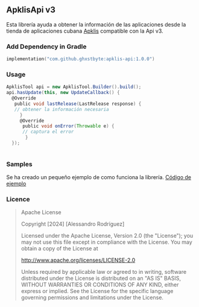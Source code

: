 ## ApklisApi v3

Esta librería ayuda a obtener la información de las aplicaciones desde la tienda de aplicaciones cubana  [Apklis](https://www.apklis.cu) compatible con la Api v3.


### Add Dependency in Gradle

```kotlin
implementation("com.github.ghxstbyte:apklis-api:1.0.0")
```

### Usage
```groovy
ApklisTool api = new ApklisTool.Builder().build();
api.hasUpdate(this, new UpdateCallback() {
  @Override
   public void lastRelease(LastRelease response) {
   // obtener la información necesaria 
     }
     @Override
      public void onError(Throwable e) {
      // captura el error 
       }
  });
                
```

### Samples 

Se ha creado un pequeño ejemplo de como funciona la librería. [Código de ejemplo](app/src/main/java/com/arr/apklisexample/MainActivity.java)

### Licence
> Apache License
>
> Copyright [2024] [Alessandro Rodríguez]
>
>  Licensed under the Apache License, Version 2.0 (the "License");
   you may not use this file except in compliance with the License.
   You may obtain a copy of the License at
>
>http://www.apache.org/licenses/LICENSE-2.0
>
> Unless required by applicable law or agreed to in writing, software
   distributed under the License is distributed on an "AS IS" BASIS,
   WITHOUT WARRANTIES OR CONDITIONS OF ANY KIND, either express or implied.
   See the License for the specific language governing permissions and
   limitations under the License.